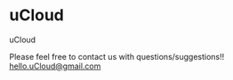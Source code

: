uCloud
======

uCloud

Please feel free to contact us with questions/suggestions!!
hello.uCloud@gmail.com

